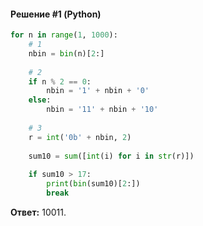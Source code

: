 #### Решение #1 (Python)
```python
for n in range(1, 1000):
    # 1
    nbin = bin(n)[2:]
    
    # 2
    if n % 2 == 0:
        nbin = '1' + nbin + '0'
    else:
        nbin = '11' + nbin + '10'
    
    # 3
    r = int('0b' + nbin, 2)
    
    sum10 = sum([int(i) for i in str(r)])
    
    if sum10 > 17:
        print(bin(sum10)[2:])
        break
```
**Ответ:** 10011.
